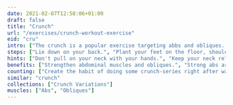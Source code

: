 ```yaml
---
date: 2021-02-07T12:58:06+01:00
draft: false
title: "Crunch"
url: "/exercises/crunch-workout-exercise"
eid: "cru"
intro: ["The crunch is a popular exercise targeting abbs and obliques. Helps building a six-pack abs, as well as tightening the belly.", "This is a beginner-friendly exercise that requires no equipment and can easily be done at home."]
steps: ["Lie down on your back.", "Plant your feet on the floor, shoulder-width apart, with bended knees.", "Put your arms across your chest, or behind your head.", "Inhale contracting your abs.", "Exhale and lift your shoulder blades of the floor.", "Lower back remains on the floor, chest and neck relaxed.", "Inhale and return to the starting position."]
hints: ["Don't pull on your neck with your hands.", "Keep your neck relaxed, this is an abs exercise.", "Perform the exercise slowly, with control.", "Don't crunch to high, this is a subtl movement.", "Keep the tension, don't fully relax on the floor."]
benefits: ["Strengthen abdominal muscles and obliques.", "Strong abs are the foundation of many daily moves such as carrying any object or just raising yourself.", "Also a strong core is a requisite for many exercises."]
counting: ["Create the habit of doing some crunch-series right after warmup and before your regular workout.", "Get a list of crunch variations, ensure some variation on your daily routine with a rigid number of reps, say 20 than 30 and so on."]
similar: "crunch"
collections: ["Crunch Variations"]
muscles: ["Abs", "Obliques"]
---
```

